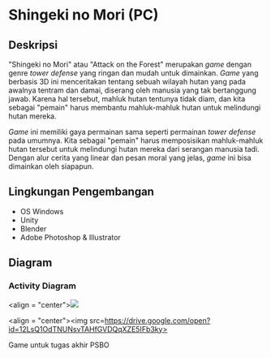 # Shingeki no Mori (PC)

## Deskripsi

"Shingeki no Mori" atau "Attack on the Forest" merupakan *game* dengan genre *tower defense* yang ringan dan mudah untuk dimainkan.  *Game* yang berbasis 3D ini menceritakan tentang sebuah wilayah hutan yang pada awalnya tentram dan damai, diserang oleh manusia yang tak bertanggung jawab. Karena hal tersebut, mahluk hutan tentunya tidak diam, dan kita sebagai "pemain" harus membantu mahluk-mahluk hutan untuk melindungi hutan mereka.

*Game* ini memiliki gaya permainan sama seperti permainan *tower defense*  pada umumnya. Kita sebagai "pemain" harus memposisikan mahluk-mahluk hutan tersebut untuk melindungi hutan mereka dari serangan manusia tadi. Dengan alur cerita yang linear dan pesan moral yang jelas, *game* ini bisa dimainkan oleh siapapun.

## Lingkungan Pengembangan
- OS Windows
- Unity
- Blender
- Adobe Photoshop & Illustrator

## Diagram
### Activity Diagram

<align = "center"><img src=https://raw.githubusercontent.com/miqbals1649/Shingeki-no-Mori-PC-/master/Dokumentasi/Activity%20Diagram_SnM.png>

<align = "center"><img src=https://drive.google.com/open?id=12LsQ1OdTNUNsvTAHfGVDQqXZE5IFb3ky>

Game untuk tugas akhir PSBO
